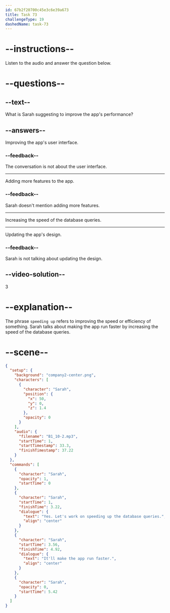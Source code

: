 ```yaml
---
id: 67b2f20700c45e3c6e39a673
title: Task 73
challengeType: 19
dashedName: task-73
---
```


<!-- (Audio) Sarah: Yes, let's work on speeding up the database queries. It’ll make the app run faster. -->

# --instructions--

Listen to the audio and answer the question below.

# --questions--

## --text--

What is Sarah suggesting to improve the app's performance?

## --answers--

Improving the app's user interface.

### --feedback--

The conversation is not about the user interface.

---

Adding more features to the app.

### --feedback--

Sarah doesn't mention adding more features.

---

Increasing the speed of the database queries.

---

Updating the app's design.

### --feedback--

Sarah is not talking about updating the design.

## --video-solution--

3

# --explanation--

The phrase `speeding up` refers to improving the speed or efficiency of something. Sarah talks about making the app run faster by increasing the speed of the database queries.

# --scene--

```json
{
  "setup": {
    "background": "company2-center.png",
    "characters": [
      {
        "character": "Sarah",
        "position": {
          "x": 50,
          "y": 0,
          "z": 1.4
        },
        "opacity": 0
      }
    ],
    "audio": {
      "filename": "B1_10-2.mp3",
      "startTime": 1,
      "startTimestamp": 33.3,
      "finishTimestamp": 37.22
    }
  },
  "commands": [
    {
      "character": "Sarah",
      "opacity": 1,
      "startTime": 0
    },
    {
      "character": "Sarah",
      "startTime": 1,
      "finishTime": 3.22,
      "dialogue": {
        "text": "Yes. Let's work on speeding up the database queries.",
        "align": "center"
      }
    },
    {
      "character": "Sarah",
      "startTime": 3.56,
      "finishTime": 4.92,
      "dialogue": {
        "text": "It'll make the app run faster.",
        "align": "center"
      }
    },
    {
      "character": "Sarah",
      "opacity": 0,
      "startTime": 5.42
    }
  ]
}
```
